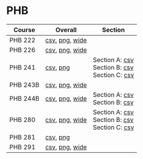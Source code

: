 # PHB

| Course | Overall | Section |
| ------ | ------- | ------- |
| PHB 222 | [csv](https://github.com/UCSD-Historical-Enrollment-Data/2025Winter/blob/main/overall/PHB%20222.csv), [png](https://raw.githubusercontent.com/UCSD-Historical-Enrollment-Data/2025Winter/main/plot_overall/PHB%20222.png), [wide](https://raw.githubusercontent.com/UCSD-Historical-Enrollment-Data/2025Winter/main/plot_overall_wide/PHB%20222.png) |  |
| PHB 226 | [csv](https://github.com/UCSD-Historical-Enrollment-Data/2025Winter/blob/main/overall/PHB%20226.csv), [png](https://raw.githubusercontent.com/UCSD-Historical-Enrollment-Data/2025Winter/main/plot_overall/PHB%20226.png), [wide](https://raw.githubusercontent.com/UCSD-Historical-Enrollment-Data/2025Winter/main/plot_overall_wide/PHB%20226.png) |  |
| PHB 241 | [csv](https://github.com/UCSD-Historical-Enrollment-Data/2025Winter/blob/main/overall/PHB%20241.csv), [png](https://raw.githubusercontent.com/UCSD-Historical-Enrollment-Data/2025Winter/main/plot_overall/PHB%20241.png) | Section A: [csv](https://github.com/UCSD-Historical-Enrollment-Data/2025Winter/blob/main/section/PHB%20241_A.csv)<br>Section B: [csv](https://github.com/UCSD-Historical-Enrollment-Data/2025Winter/blob/main/section/PHB%20241_B.csv)<br>Section C: [csv](https://github.com/UCSD-Historical-Enrollment-Data/2025Winter/blob/main/section/PHB%20241_C.csv) |
| PHB 243B | [csv](https://github.com/UCSD-Historical-Enrollment-Data/2025Winter/blob/main/overall/PHB%20243B.csv), [png](https://raw.githubusercontent.com/UCSD-Historical-Enrollment-Data/2025Winter/main/plot_overall/PHB%20243B.png), [wide](https://raw.githubusercontent.com/UCSD-Historical-Enrollment-Data/2025Winter/main/plot_overall_wide/PHB%20243B.png) |  |
| PHB 244B | [csv](https://github.com/UCSD-Historical-Enrollment-Data/2025Winter/blob/main/overall/PHB%20244B.csv), [png](https://raw.githubusercontent.com/UCSD-Historical-Enrollment-Data/2025Winter/main/plot_overall/PHB%20244B.png), [wide](https://raw.githubusercontent.com/UCSD-Historical-Enrollment-Data/2025Winter/main/plot_overall_wide/PHB%20244B.png) | Section A: [csv](https://github.com/UCSD-Historical-Enrollment-Data/2025Winter/blob/main/section/PHB%20244B_A.csv)<br>Section B: [csv](https://github.com/UCSD-Historical-Enrollment-Data/2025Winter/blob/main/section/PHB%20244B_B.csv) |
| PHB 280 | [csv](https://github.com/UCSD-Historical-Enrollment-Data/2025Winter/blob/main/overall/PHB%20280.csv), [png](https://raw.githubusercontent.com/UCSD-Historical-Enrollment-Data/2025Winter/main/plot_overall/PHB%20280.png), [wide](https://raw.githubusercontent.com/UCSD-Historical-Enrollment-Data/2025Winter/main/plot_overall_wide/PHB%20280.png) | Section A: [csv](https://github.com/UCSD-Historical-Enrollment-Data/2025Winter/blob/main/section/PHB%20280_A.csv)<br>Section B: [csv](https://github.com/UCSD-Historical-Enrollment-Data/2025Winter/blob/main/section/PHB%20280_B.csv)<br>Section C: [csv](https://github.com/UCSD-Historical-Enrollment-Data/2025Winter/blob/main/section/PHB%20280_C.csv) |
| PHB 281 | [csv](https://github.com/UCSD-Historical-Enrollment-Data/2025Winter/blob/main/overall/PHB%20281.csv), [png](https://raw.githubusercontent.com/UCSD-Historical-Enrollment-Data/2025Winter/main/plot_overall/PHB%20281.png) |  |
| PHB 291 | [csv](https://github.com/UCSD-Historical-Enrollment-Data/2025Winter/blob/main/overall/PHB%20291.csv), [png](https://raw.githubusercontent.com/UCSD-Historical-Enrollment-Data/2025Winter/main/plot_overall/PHB%20291.png), [wide](https://raw.githubusercontent.com/UCSD-Historical-Enrollment-Data/2025Winter/main/plot_overall_wide/PHB%20291.png) |  |
